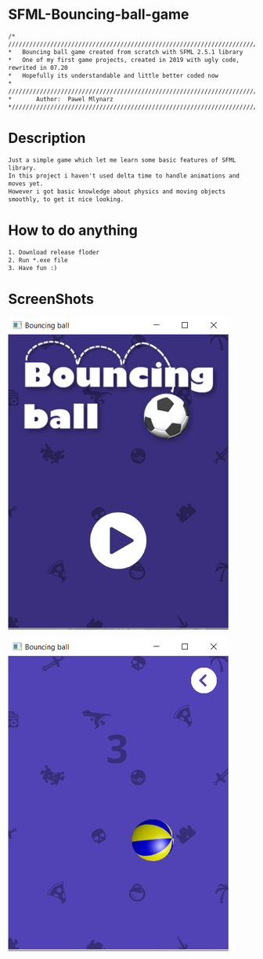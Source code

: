 # SFML-Bouncing-ball-game

    /* //////////////////////////////////////////////////////////////////////////////////
    *   Bouncing ball game created from scratch with SFML 2.5.1 library
    *   One of my first game projects, created in 2019 with ugly code, rewrited in 07.20
    *   Hopefully its understandable and little better coded now
    * ///////////////////////////////////////////////////////////////////////////////////
    *       Author:  Pawel Mlynarz
    *////////////////////////////////////////////////////////////////////////////////////

# Description 
    
    Just a simple game which let me learn some basic features of SFML library.
    In this project i haven't used delta time to handle animations and moves yet.
    However i got basic knowledge about physics and moving objects smoothly, to get it nice looking.
    
# How to do anything 

    1. Download release floder
    2. Run *.exe file
    3. Have fun :)

# ScreenShots

![ScreenShot](screenshot1.png)

![ScreenShot](screenshot2.png)
